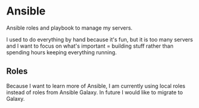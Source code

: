 # Ansible

Ansible roles and playbook to manage my servers.

I used to do everything by hand because it's fun, but it is too many servers and I want to focus on what's important = building stuff rather than spending hours keeping everything running.

## Roles

Because I want to learn more of Ansible, I am currently using local roles instead of roles from Ansible Galaxy. In future I would like to migrate to Galaxy.
